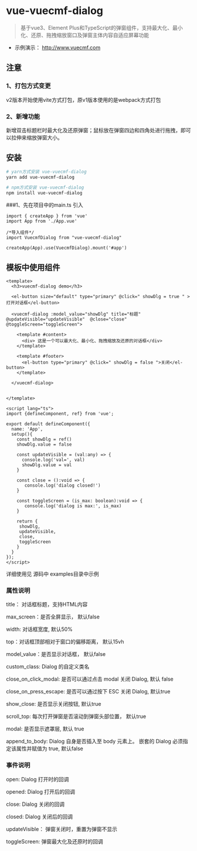 # vue-vuecmf-dialog

> 基于vue3、Element Plus和TypeScript的弹窗组件，支持最大化、最小化、还原、拖拽缩放窗口及弹窗主体内容自适应屏幕功能

- 示例演示： http://www.vuecmf.com

## 注意
### 1、打包方式变更
v2版本开始使用vite方式打包，原v1版本使用的是webpack方式打包
### 2、新增功能
新增双击标题栏时最大化及还原弹窗；鼠标放在弹窗四边和四角处进行拖拽，即可以拉伸来缩放弹窗大小。


## 安装

``` bash
# yarn方式安装 vue-vuecmf-dialog
yarn add vue-vuecmf-dialog

# npm方式安装 vue-vuecmf-dialog
npm install vue-vuecmf-dialog
```

###1、先在项目中的main.ts 引入
```
import { createApp } from 'vue'
import App from './App.vue'

/*导入组件*/
import VuecmfDialog from "vue-vuecmf-dialog"

createApp(App).use(VuecmfDialog).mount('#app')
```

## 模板中使用组件

```
<template>
  <h3>vuecmf-dialog demo</h3>

  <el-button size="default" type="primary" @click=" showDlg = true " >打开对话框</el-button>

  <vuecmf-dialog :model_value="showDlg" title="标题"  @updateVisible="updateVisible"  @close="close" @toggleScreen="toggleScreen">

    <template #content>
      <div> 这是一个可以最大化、最小化、拖拽缩放及还原的对话框</div>
    </template>

    <template #footer>
      <el-button type="primary" @click=" showDlg = false ">关闭</el-button>
    </template>

  </vuecmf-dialog>


</template>

<script lang="ts">
import {defineComponent, ref} from 'vue';

export default defineComponent({
  name: 'App',
  setup(){
    const showDlg = ref()
    showDlg.value = false

    const updateVisible = (val:any) => {
      console.log('val=', val)
      showDlg.value = val
    }

    const close = ():void => {
       console.log('dialog closed!')
    }
    
    const toggleScreen = (is_max: boolean):void => {
       console.log('dialog is max:', is_max)
    }

    return {
     showDlg,
     updateVisible,
     close,
     toggleScreen
    }
  }
});
</script>

```
详细使用见 源码中 examples目录中示例

### 属性说明

title： 对话框标题，支持HTML内容

max_screen：是否全屏显示， 默认false

width: 对话框宽度, 默认50%

top：对话框顶部相对于窗口的偏移距离， 默认15vh

model_value：是否显示对话框， 默认false

custom_class: Dialog 的自定义类名

close_on_click_modal: 是否可以通过点击 modal 关闭 Dialog, 默认 false

close_on_press_escape: 是否可以通过按下 ESC 关闭 Dialog, 默认true

show_close: 是否显示关闭按钮, 默认true

scroll_top: 每次打开弹窗是否滚动到弹窗头部位置， 默认true

modal: 是否显示遮罩层, 默认 true

append_to_body: Dialog 自身是否插入至 body 元素上。 嵌套的 Dialog 必须指定该属性并赋值为 true,  默认false

### 事件说明

open: Dialog 打开时的回调

opened: Dialog 打开后的回调

close: Dialog 关闭的回调

closed: Dialog 关闭后的回调

updateVisible： 弹窗关闭时，重置为弹窗不显示

toggleScreen: 弹窗最大化及还原时的回调


